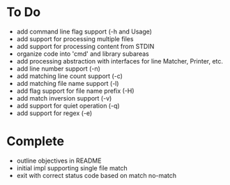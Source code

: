 # To Do

- add command line flag support (-h and Usage)
- add support for processing multiple files
- add support for processing content from STDIN
- organize code into 'cmd' and library subareas
- add processing abstraction with interfaces for line Matcher, Printer, etc.
- add line number support (-n)
- add matching line count support (-c)
- add matching file name support (-l)
- add flag support for file name prefix (-H)
- add match inversion support (-v)
- add support for quiet operation (-q)
- add support for regex (-e)


# Complete

- outline objectives in README
- initial impl supporting single file match
- exit with correct status code based on match no-match

